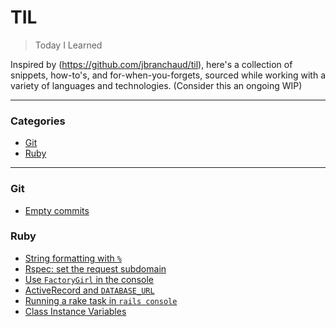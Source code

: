 # TIL

> Today I Learned

Inspired by (https://github.com/jbranchaud/til), here's a collection of
snippets, how-to's, and for-when-you-forgets, sourced while working with
a variety of languages and technologies. (Consider this an ongoing WIP)

---

### Categories

* [Git](#git)
* [Ruby](#ruby)

---

### Git

- [Empty commits](git/empty-commits.md)

### Ruby

- [String formatting with `%`](ruby/string-format-with-modulo.md)
- [Rspec: set the request subdomain](ruby/rspec-set-subdomain.md)
- [Use `FactoryGirl` in the console](ruby/factory-girl-console.md)
- [ActiveRecord and `DATABASE_URL`](ruby/ar-database-url.md)
- [Running a rake task in `rails console`](ruby/rake-task-rails-console.md)
- [Class Instance Variables](ruby/class-instance-variables.md)
